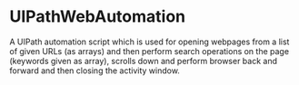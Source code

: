 # UIPathWebAutomation
A UIPath automation script which is used for opening webpages from a list of given URLs (as arrays) and then perform search operations on the page (keywords given as array), scrolls down and perform browser back and forward and then closing the activity window.

